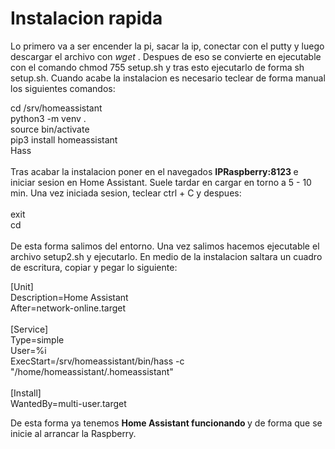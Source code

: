 # Instalacion rapida 

Lo primero va a ser encender la pi, sacar la ip, conectar con el putty y luego descargar el archivo con <i> wget </i> . Despues de eso se convierte en ejecutable con el
comando chmod 755 setup.sh y tras esto ejecutarlo de forma sh setup.sh. Cuando acabe la instalacion es necesario teclear de forma manual los siguientes comandos:

cd /srv/homeassistant <br/> python3 -m venv . <br/> source bin/activate <br/> pip3 install homeassistant <br/> Hass <br/> <br/> Tras acabar la instalacion poner en el navegados <b> IPRaspberry:8123 </b> e iniciar sesion en Home Assistant. Suele tardar en cargar en torno a 5 - 10 min. Una vez iniciada sesion, teclear ctrl + C y despues: <br/> <br/> exit <br/> cd <br/> <br/> De esta forma salimos del entorno. Una vez salimos hacemos ejecutable el archivo setup2.sh y ejecutarlo. En medio de la instalacion saltara un cuadro de escritura, copiar y pegar lo siguiente:

[Unit] <br/> Description=Home Assistant <br/> After=network-online.target <br/> <br/> [Service] <br/> Type=simple <br/> User=%i <br/> ExecStart=/srv/homeassistant/bin/hass -c "/home/homeassistant/.homeassistant" <br/> <br/> [Install] <br/> WantedBy=multi-user.target
 
De esta forma ya tenemos <b> Home Assistant funcionando </b> y de forma que se inicie al arrancar la Raspberry.
